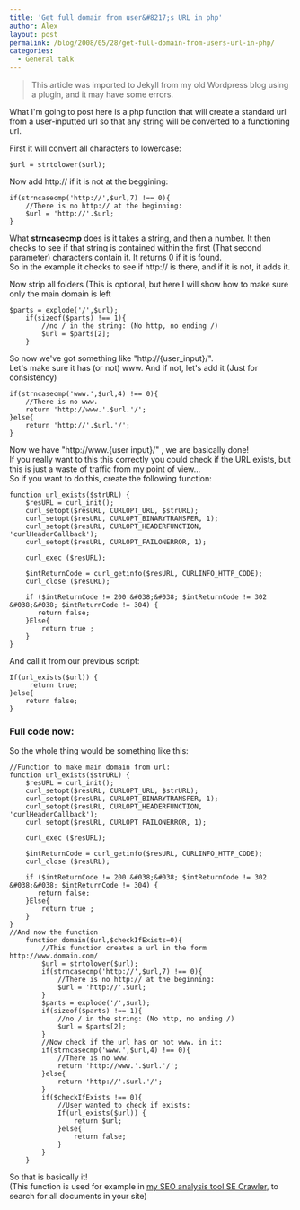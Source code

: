 ```yaml
---
title: 'Get full domain from user&#8217;s URL in php'
author: Alex
layout: post
permalink: /blog/2008/05/28/get-full-domain-from-users-url-in-php/
categories:
  - General talk
---
```

 > This article was imported to Jekyll from my old Wordpress blog using a plugin, and it may have some errors.

What I\'m going to post here is a php function that will create a standard url from a user-inputted url so that any string will be converted to a functioning url.

First it will convert all characters to lowercase:

    $url = strtolower($url);
    

Now add http:// if it is not at the beggining:

    if(strncasecmp('http://',$url,7) !== 0){
    	//There is no http:// at the beginning:
    	$url = 'http://'.$url;
    }
    

What **strncasecmp** does is it takes a string, and then a number. It then checks to see if that string is contained within the first (That second parameter) characters contain it. It returns 0 if it is found.  
So in the example it checks to see if http:// is there, and if it is not, it adds it.

Now strip all folders (This is optional, but here I will show how to make sure only the main domain is left

    $parts = explode('/',$url);
    	if(sizeof($parts) !== 1){
    		//no / in the string: (No http, no ending /)
    		$url = $parts[2];
    	}
    

So now we\'ve got something like \"http://{user_input}/\".  
Let\'s make sure it has (or not) www. And if not, let\'s add it (Just for consistency)

    if(strncasecmp('www.',$url,4) !== 0){
    	//There is no www.
    	return 'http://www.'.$url.'/';
    }else{
    	return 'http://'.$url.'/';
    }
    

Now we have \"http://www.{user input}/\" , we are basically done!  
If you really want to this this correctly you could check if the URL exists, but this is just a waste of traffic from my point of view...  
So if you want to do this, create the following function:

    function url_exists($strURL) {
        $resURL = curl_init();
        curl_setopt($resURL, CURLOPT_URL, $strURL);
        curl_setopt($resURL, CURLOPT_BINARYTRANSFER, 1);
        curl_setopt($resURL, CURLOPT_HEADERFUNCTION, 'curlHeaderCallback');
        curl_setopt($resURL, CURLOPT_FAILONERROR, 1);
    
        curl_exec ($resURL);
    
        $intReturnCode = curl_getinfo($resURL, CURLINFO_HTTP_CODE);
        curl_close ($resURL);
    
        if ($intReturnCode != 200 &#038;&#038; $intReturnCode != 302 &#038;&#038; $intReturnCode != 304) {
           return false;
        }Else{
            return true ;
        }
    } 
    

And call it from our previous script:

    If(url_exists($url)) {
         return true;
    }else{
        return false;
    }
    

### Full code now: 

So the whole thing would be something like this: 

    //Function to make main domain from url:
    function url_exists($strURL) {
        $resURL = curl_init();
        curl_setopt($resURL, CURLOPT_URL, $strURL);
        curl_setopt($resURL, CURLOPT_BINARYTRANSFER, 1);
        curl_setopt($resURL, CURLOPT_HEADERFUNCTION, 'curlHeaderCallback');
        curl_setopt($resURL, CURLOPT_FAILONERROR, 1);
    
        curl_exec ($resURL);
    
        $intReturnCode = curl_getinfo($resURL, CURLINFO_HTTP_CODE);
        curl_close ($resURL);
    
        if ($intReturnCode != 200 &#038;&#038; $intReturnCode != 302 &#038;&#038; $intReturnCode != 304) {
           return false;
        }Else{
            return true ;
        }
    } 
    //And now the function
    	function domain($url,$checkIfExists=0){
    		//This function creates a url in the form http://www.domain.com/
    		$url = strtolower($url);
    		if(strncasecmp('http://',$url,7) !== 0){
    			//There is no http:// at the beginning:
    			$url = 'http://'.$url;
    		}
    		$parts = explode('/',$url);
    		if(sizeof($parts) !== 1){
    			//no / in the string: (No http, no ending /)
    			$url = $parts[2];
    		}
    		//Now check if the url has or not www. in it:
    		if(strncasecmp('www.',$url,4) !== 0){
    			//There is no www.
    			return 'http://www.'.$url.'/';
    		}else{
    			return 'http://'.$url.'/';
    		}
    		if($checkIfExists !== 0){
    			//User wanted to check if exists:
    			If(url_exists($url)) {
    				return $url;
    			}else{
    				return false;
    			}
    		}
    	}
    

So that is basically it!  
(This function is used for example in [my SEO analysis tool SE Crawler][1], to search for all documents in your site)

[1]: http://urbanoalvarez.es/crawler/test.php